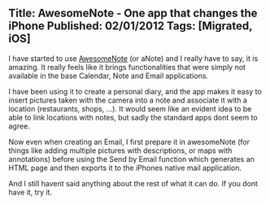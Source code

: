 Title: AwesomeNote - One app that changes the iPhone
Published: 02/01/2012
Tags: [Migrated, iOS] 
---

I have started to use [AwesomeNote](http://www.bridworks.com/anote/en/main/index.php ) (or aNote) and I really have to say, it is amazing. It really feels like it brings functionalities that were simply not available in the base Calendar, Note and Email applications.

I have been using it to create a personal diary, and the app makes it easy to insert pictures taken with the camera into a note and associate it with a location (restaurants, shops, ...). It would seem like an evident idea to be able to link locations with notes, but sadly the standard apps dont seem to agree.

Now even when creating an Email, I first prepare it in awesomeNote (for things like adding multiple pictures with descriptions, or maps with annotations) before using the Send by Email function which generates an HTML page and then exports it to the iPhones native mail application.

And I still havent said anything about the rest of what it can do. If you dont have it, try it.
